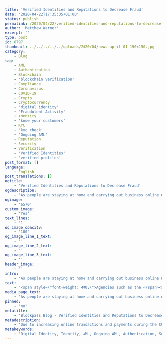 ```yaml
---
title: 'Verified Identities and Reputations to Decrease Fraud'
date: '2020-04-22T17:35:35+01:00'
status: publish
permalink: /2020/04/22/verified-identities-and-reputations-to-decrease-fraud
author: 'Matthew Warner'
excerpt: ''
type: post
id: 6797
thumbnail: ../../../../../uploads/2020/04/news-april-01-150x150.jpg
category:
    - Blog
tag:
    - AML
    - Authentication
    - Blockchain
    - 'blockchain verification'
    - Compliance
    - Coronavirus
    - COVID-19
    - Crypto
    - Cryptocurrency
    - 'digital identity'
    - 'Fraudulent Activity'
    - Identity
    - 'know your customers'
    - KYC
    - 'kyc check'
    - 'Ongoing AML'
    - Reputation
    - Security
    - Verification
    - 'Verified Identities'
    - 'verified profiles'
post_format: []
language:
    - English
post_translations: []
ogtitle:
    - 'Verified Identities and Reputations to Decrease Fraud'
ogdescription:
    - 'As people are staying at home and carrying out business online more frequently during the COVID-19 pandemic, law enforcement is warning about an increase in threats that are accompanying the change in activity. '
ogimage:
    - '6570'
custom_image:
    - 'Yes'
text_lines:
    - '1'
og_image_opacity:
    - '100'
og_image_line_1_text:
    - ''
og_image_line_2_text:
    - ''
og_image_line_3_text:
    - ''
header_image:
    - ''
intro:
    - 'As people are staying at home and carrying out business online more frequently during the COVID-19 pandemic, law enforcement is warning about an increase in threats that are accompanying the change in activity. '
text:
    - "<span style=\"font-weight: 400;\">Agencies such as the </span><a href=\"https://www.fbi.gov/news/pressrel/press-releases/fbi-expects-a-rise-in-scams-involving-cryptocurrency-related-to-the-covid-19-pandemic\"><span style=\"font-weight: 400;\">FBI</span></a><span style=\"font-weight: 400;\"> and the </span><a href=\"https://www.gov.uk/government/news/coronavirus-covid-19-increased-risk-of-fraud-and-cybercrime-against-charities\"><span style=\"font-weight: 400;\">UK Police</span></a><span style=\"font-weight: 400;\"> are warning the public about cryptocurrency scamming. Intergovernmental coalitions like the J5 are </span><a href=\"https://cointelegraph.com/news/covid-19-pandemic-spurs-crypto-law-updates-in-j5-countries\"><span style=\"font-weight: 400;\">updating laws and ramping up operations</span></a><span style=\"font-weight: 400;\"> against cybercriminals that are using cryptocurrency for theft and money laundering. Cryptocurrencies have a bad reputation with the general public, despite the fact that some, including bitcoin, have been used to track criminals who falsely believe that their transactions are completely anonymous.\_</span>\r\n\r\n<span style=\"font-weight: 400;\">Nevertheless, there are plenty of ways to scam people out of money that may go unnoticed, and whilst these can be carried out with </span><a href=\"https://www.forbes.com/sites/thomasbrewster/2020/04/20/2000-covid-19-scams-killed-by-british-spy-unit-in-just-one-month/#445680fe34e4\"><span style=\"font-weight: 400;\">online methods that have nothing to do with cryptocurrency</span></a><span style=\"font-weight: 400;\">, fraudsters certainly use cryptocurrencies as one of their avenues for scamming people, possibly due to the fact that it is still relatively new and misunderstood by many. Even though it is not the safe haven for criminals that many think it is, there is still evidence that cryptocurrency is used for illicit activities, and governments are taking measures to combat this.\_</span>\r\n\r\n<span style=\"font-weight: 400;\">With any scam, the primary targets are often the elderly or special needs individuals in society - those who are vulnerable and need the most help. Traditionally, financial institutions or law agencies may be able to reverse the impact of scams when they are noticed and reported, but, with blockchain-based systems, the design of decentralization makes getting back control of illegally obtained funds problematic. Whilst bad actors may eventually be identified and caught as their activities are traced through the transparent and auditable system, it might not be of much use to the victims of these crimes in terms of getting their money back.\_</span>\r\n\r\n<span style=\"font-weight: 400;\">Until scammers and other criminals realise that they will eventually be caught if they use pseudo-anonymous cryptocurrencies, there will still be innocent people who lose out.\_</span>\r\n\r\n<span style=\"font-weight: 400;\">One solution to this is to provide verifiable identities for everyone involved in the blockchain and cryptocurrency space. With cryptographic techniques such as homomorphic encryption and zero-knowledge proofs, these identities do not necessarily need to be public and the personal data does not need to be shared, but, if transactions online can be accompanied by the verification that the person on the other end has been through identity regulations such as <a href=\"http://www.blockpass.org\">KYC</a> and <a href=\"https://www.blockpass.org/2019/10/21/understanding-aml-compliance/\">AML</a> then it builds a level of trust. The profile could be applied to any online transaction or interaction the person made, linking their online life to their physical person - though there would not necessarily be any way to identify them without them choosing to share their information. This could be enhanced by the addition of a reputation value that could be added to the anonymous but verified profile, much as can be seen in use on many internet sites such as eBay or Amazon. The addition of a trust rating system would be an extra measure for individuals - and businesses - to demonstrate to one another that they are trustworthy (depending on their score) without divulging any personal information.\_</span>\r\n\r\n<span style=\"font-weight: 400;\">Blockpass provides just such a possibility, with a user-centric mobile application which users can download to create a verified identity in mere minutes. Users can then choose if they wish to share information to gain access to services or special offers, and can decide whether to engage with them based on the information they require. In conjunction with Edinburgh Napier University, Blockpass set up the Blockpass Identity Lab in 2018, and the work being carried out there will lead to privacy-focused solutions where individuals can prove they are legitimate whilst not having to share any personal information - opening up identity verification between individuals who wish to interact whilst maintaining anonymity and privacy.\_</span>\r\n\r\nSetup your KYC Connect service in minutes with pay-as-you-go, no setup fee, and free testing - <a href=\"https://console.blockpass.org/blockpass_console/#/\">click here!</a>\r\n\r\n&nbsp;"
media_page_text:
    - 'As people are staying at home and carrying out business online more frequently during the COVID-19 pandemic, law enforcement is warning about an increase in threats that are accompanying the change in activity. '
pinned:
    - 'no'
metatitle:
    - 'Blockpass Blog - Verified Identities and Reputations to Decrease Fraud'
metadescription:
    - 'Due to increasing online transactions and payments during the COVID-19 pandemic, cyber crimes involving cryptocurrencies and blockchain also rise. Blockpass is going to explain how verified identities can decrease these frauds and help increase reputation of these new technologies. Check it out! '
metakeywords:
    - 'Digital Identity, Identity, AML, Ongoing AML, Authentication, Security, Verification, COVID-19, Coronavirus, Fraudulent Activity, Reputation, Verified Identities, Compliance, KYC, know your customers, verified profiles, kyc check, cryptocurrency, crypto, blockchain, blockchain verification '
---
```

<!DOCTYPE html PUBLIC "-//W3C//DTD HTML 4.0 Transitional//EN" "http://www.w3.org/TR/REC-html40/loose.dtd">
<?xml encoding="UTF-8">

